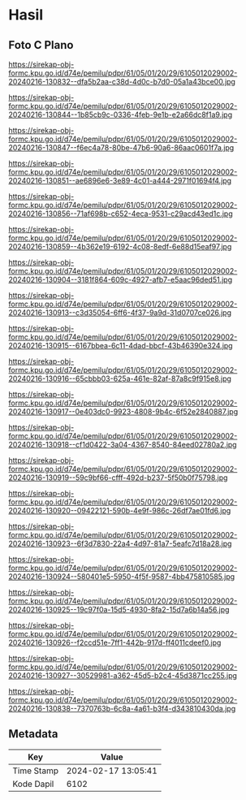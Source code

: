 # Hasil

## Foto C Plano

https://sirekap-obj-formc.kpu.go.id/d74e/pemilu/pdpr/61/05/01/20/29/6105012029002-20240216-130832--dfa5b2aa-c38d-4d0c-b7d0-05a1a43bce00.jpg

https://sirekap-obj-formc.kpu.go.id/d74e/pemilu/pdpr/61/05/01/20/29/6105012029002-20240216-130844--1b85cb9c-0336-4feb-9e1b-e2a66dc8f1a9.jpg

https://sirekap-obj-formc.kpu.go.id/d74e/pemilu/pdpr/61/05/01/20/29/6105012029002-20240216-130847--f6ec4a78-80be-47b6-90a6-86aac0601f7a.jpg

https://sirekap-obj-formc.kpu.go.id/d74e/pemilu/pdpr/61/05/01/20/29/6105012029002-20240216-130851--ae6896e6-3e89-4c01-a444-2971f01694f4.jpg

https://sirekap-obj-formc.kpu.go.id/d74e/pemilu/pdpr/61/05/01/20/29/6105012029002-20240216-130856--71af698b-c652-4eca-9531-c29acd43ed1c.jpg

https://sirekap-obj-formc.kpu.go.id/d74e/pemilu/pdpr/61/05/01/20/29/6105012029002-20240216-130859--4b362e19-6192-4c08-8edf-6e88d15eaf97.jpg

https://sirekap-obj-formc.kpu.go.id/d74e/pemilu/pdpr/61/05/01/20/29/6105012029002-20240216-130904--3181f864-609c-4927-afb7-e5aac96ded51.jpg

https://sirekap-obj-formc.kpu.go.id/d74e/pemilu/pdpr/61/05/01/20/29/6105012029002-20240216-130913--c3d35054-6ff6-4f37-9a9d-31d0707ce026.jpg

https://sirekap-obj-formc.kpu.go.id/d74e/pemilu/pdpr/61/05/01/20/29/6105012029002-20240216-130915--6167bbea-6c11-4dad-bbcf-43b46390e324.jpg

https://sirekap-obj-formc.kpu.go.id/d74e/pemilu/pdpr/61/05/01/20/29/6105012029002-20240216-130916--65cbbb03-625a-461e-82af-87a8c9f915e8.jpg

https://sirekap-obj-formc.kpu.go.id/d74e/pemilu/pdpr/61/05/01/20/29/6105012029002-20240216-130917--0e403dc0-9923-4808-9b4c-6f52e2840887.jpg

https://sirekap-obj-formc.kpu.go.id/d74e/pemilu/pdpr/61/05/01/20/29/6105012029002-20240216-130918--cf1d0422-3a04-4367-8540-84eed02780a2.jpg

https://sirekap-obj-formc.kpu.go.id/d74e/pemilu/pdpr/61/05/01/20/29/6105012029002-20240216-130919--59c9bf66-cfff-492d-b237-5f50b0f75798.jpg

https://sirekap-obj-formc.kpu.go.id/d74e/pemilu/pdpr/61/05/01/20/29/6105012029002-20240216-130920--09422121-590b-4e9f-986c-26df7ae01fd6.jpg

https://sirekap-obj-formc.kpu.go.id/d74e/pemilu/pdpr/61/05/01/20/29/6105012029002-20240216-130923--6f3d7830-22a4-4d97-81a7-5eafc7d18a28.jpg

https://sirekap-obj-formc.kpu.go.id/d74e/pemilu/pdpr/61/05/01/20/29/6105012029002-20240216-130924--580401e5-5950-4f5f-9587-4bb475810585.jpg

https://sirekap-obj-formc.kpu.go.id/d74e/pemilu/pdpr/61/05/01/20/29/6105012029002-20240216-130925--19c97f0a-15d5-4930-8fa2-15d7a6b14a56.jpg

https://sirekap-obj-formc.kpu.go.id/d74e/pemilu/pdpr/61/05/01/20/29/6105012029002-20240216-130926--f2ccd51e-7ff1-442b-917d-ff4011cdeef0.jpg

https://sirekap-obj-formc.kpu.go.id/d74e/pemilu/pdpr/61/05/01/20/29/6105012029002-20240216-130927--30529981-a362-45d5-b2c4-45d3871cc255.jpg

https://sirekap-obj-formc.kpu.go.id/d74e/pemilu/pdpr/61/05/01/20/29/6105012029002-20240216-130838--7370763b-6c8a-4a61-b3f4-d343810430da.jpg


## Metadata

| Key        | Value               |
| ---------- | ------------------- |
| Time Stamp | 2024-02-17 13:05:41 |
| Kode Dapil | 6102                |



